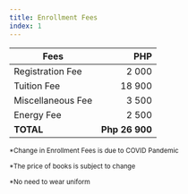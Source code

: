 ```yaml
---
title: Enrollment Fees
index: 1
---
```


| Fees                    | PHP          |
| ----------------------- |-------------:|
| Registration Fee        |        2 000 |
| Tuition Fee             |       18 900 |
| Miscellaneous Fee       |        3 500 |
| Energy Fee              |        2 500 |
| **TOTAL**               |**Php 26 900**|

<small>*Change in Enrollment Fees is due to COVID Pandemic</small>

<small>*The price of books is subject to change</small>

<small>*No need to wear uniform</small>

